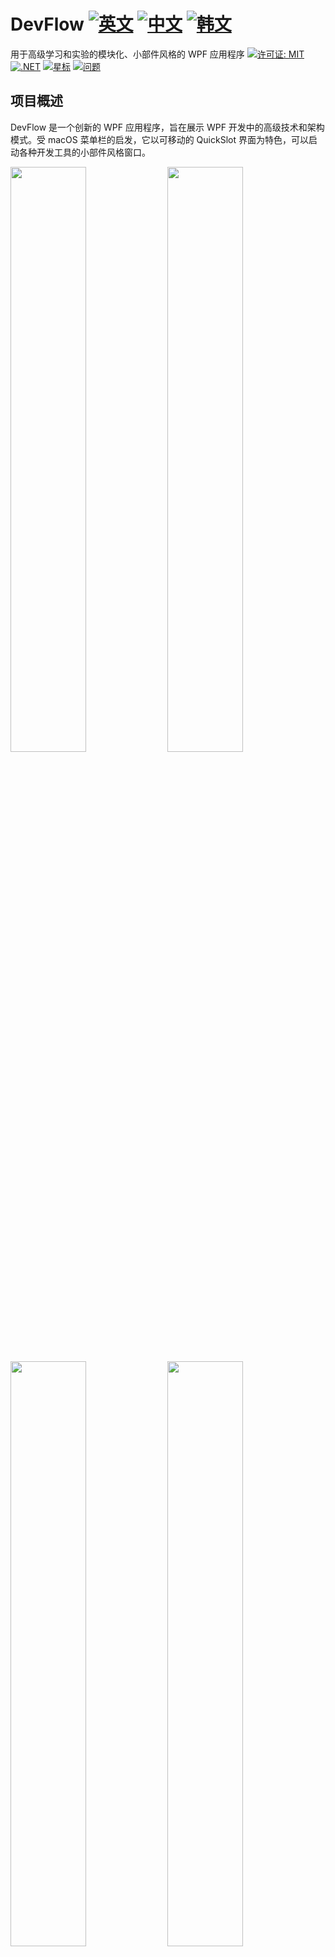 # DevFlow  [![英文](https://img.shields.io/badge/docs-English-blue.svg)](README.md) [![中文](https://img.shields.io/badge/docs-中文-red.svg)](README.zh-CN.md) [![韩文](https://img.shields.io/badge/docs-한국어-green.svg)](README.ko.md)

用于高级学习和实验的模块化、小部件风格的 WPF 应用程序
[![许可证: MIT](https://img.shields.io/badge/License-MIT-yellow.svg)](https://opensource.org/licenses/MIT)
[![.NET](https://img.shields.io/badge/.NET-8.0-blue.svg)](https://dotnet.microsoft.com/download)
[![星标](https://img.shields.io/github/stars/jamesnet214/devflow.svg)](https://github.com/jamesnet214/devflow/stargazers)
[![问题](https://img.shields.io/github/issues/jamesnet214/devflow.svg)](https://github.com/jamesnet214/devflow/issues)

## 项目概述

DevFlow 是一个创新的 WPF 应用程序，旨在展示 WPF 开发中的高级技术和架构模式。受 macOS 菜单栏的启发，它以可移动的 QuickSlot 界面为特色，可以启动各种开发工具的小部件风格窗口。

<img src="https://github.com/user-attachments/assets/2fdfc823-e196-4422-b70c-343ea32b770d" width="49%"/>
<img src="https://github.com/user-attachments/assets/695147a5-0cb4-44d9-bf93-9a69d7c6c60b" width="49%"/>
<img src="https://github.com/user-attachments/assets/f00376d7-b332-45e9-b576-e5e06c5935d3" width="49%"/>
<img src="https://github.com/user-attachments/assets/e02dc0aa-529b-4001-9b4d-bdd001bd5e9e" width="49%"/>

## 主要技术和实现

#### 1. 模块化架构
- [x] 集成 Prism 库实现松耦合和模块化
- [x] 使用依赖注入实现灵活和可维护的代码结构
- [x] 项目分散，模块之间无直接引用

#### 2. 高级 UI 设计
- [x] 受 macOS 菜单栏启发的自定义 QuickSlot 菜单
- [x] 各个工具的小部件风格窗口（资源管理器、颜色选择器、主题选择器、本地化）
- [x] 完全自定义控件，提供独特的用户体验

#### 3. WPF 精通展示
- [x] 在所有模块中广泛使用 MVVM 模式
- [x] 开发自定义控件以实现专门功能
- [x] 高级样式和主题功能

#### 4. 多语言支持
- [x] 集成本地化系统支持多种语言
- [x] 动态语言切换，无需重启应用程序

#### 5. 开发者工具集成
- [x] 内置文件资源管理器，快速访问项目文件
- [x] 具有高级颜色操作功能的颜色选择工具
- [x] 主题选择器，用于实时更改应用程序样式

## 技术栈
- .NET 8.0
- WPF (Windows Presentation Foundation)
- Prism 库用于 MVVM 和模块化
- C# 10.0

## 项目结构

解决方案由三个主要类别组成：
- **01. BASE**: 核心功能和数据处理
- **02. UI**: 用户界面组件和样式
- **03. APP**: 主应用程序和入口点

主要项目包括：
- **DevFlow.Menus**: QuickSlot 界面实现
- **DevFlow.Main**: 核心应用程序窗口和导航
- **DevFlow.Colors, DevFlow.Finders 等**: 单个工具模块

## 入门指南

### 先决条件
- Visual Studio 2022 或更高版本
- .NET 8.0 SDK

### 安装和运行

#### 1. 克隆仓库：
```
git clone https://github.com/jamesnet214/devflow.git
```

#### 2. 打开解决方案
- [x] Visual Studio
- [x] Visual Studio Code
- [x] JetBrains Rider

<img src="https://github.com/user-attachments/assets/af70f422-7057-4e77-a54d-042ee8358d2a" width="32%"/>
<img src="https://github.com/user-attachments/assets/e4feaa10-a107-4b58-8d13-1d8be620ec62" width="32%"/>
<img src="https://github.com/user-attachments/assets/5ff487f6-55e4-43e1-9abf-f8d419ee6943" width="32%"/>

#### 3. 构建和运行
- [x] 将 DevFlow 设置为启动项目
- [x] 按 F5 或点击运行按钮
- [x] 推荐 Windows 11

## 学习机会

DevFlow 为 WPF 开发者提供了丰富的学习经验：

1. **模块化架构**：理解如何构建松耦合和可维护的 WPF 应用程序
2. **自定义控件**：学习如何创建和样式化自定义 WPF 控件
3. **实际 MVVM**：看到 MVVM 模式在复杂应用程序中的实际实现
4. **Prism 和 DI**：探索如何在 WPF 中使用 Prism 库和依赖注入
5. **多窗口管理**：学习在一个连贯的应用程序中管理多个窗口的技术

## 贡献

欢迎对 DevFlow 做出贡献！提交拉取请求、创建问题或帮助宣传项目。

## 许可证

本项目基于 MIT 许可证发布。详情请参阅 [LICENSE](LICENSE) 文件。

## 联系方式
- 网站：https://jamesnet.dev
- 电子邮件：james@jamesnet.dev, vickyqu115@hotmail.com

与 DevFlow 一起探索高级 WPF 开发，提升您的技能！
